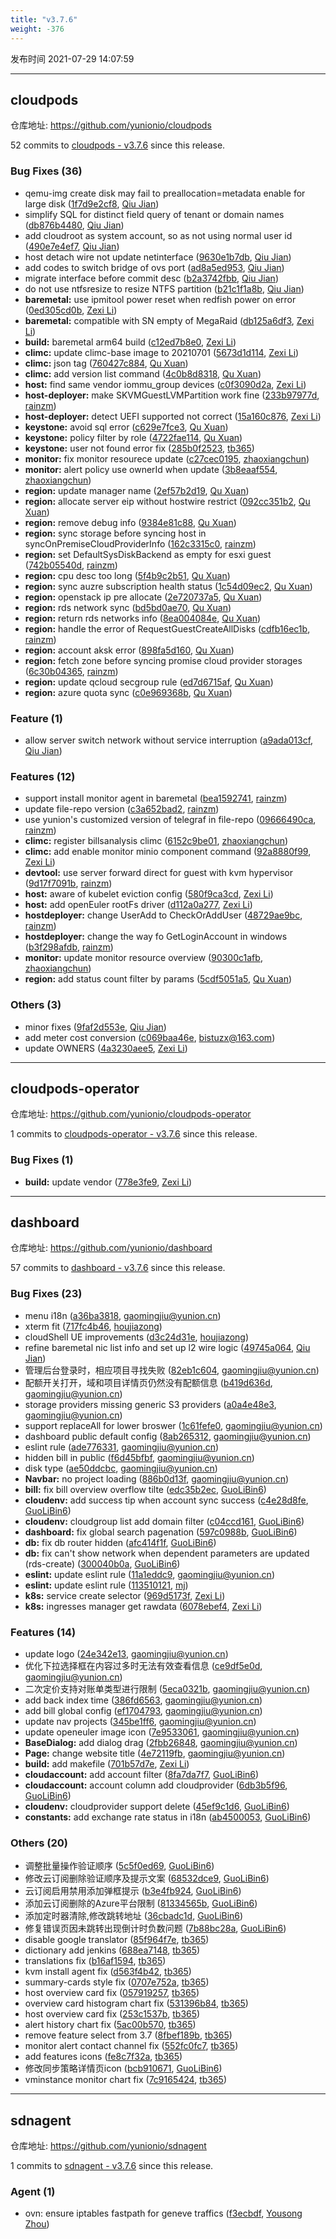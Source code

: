 ```yaml
---
title: "v3.7.6"
weight: -376
---
```


发布时间 2021-07-29 14:07:59

---
## cloudpods

仓库地址: https://github.com/yunionio/cloudpods

52 commits to [cloudpods - v3.7.6] since this release.

### Bug Fixes (36)
- qemu-img create disk may fail to preallocation=metadata enable for large disk ([1f7d9e2cf8](https://github.com/yunionio/cloudpods/commit/1f7d9e2cf856be24b76401fd5a64f6e9fb282e05), [Qiu Jian](mailto:qiujian@yunionyun.com))
- simplify SQL for distinct field query of tenant or domain names ([db876b4480](https://github.com/yunionio/cloudpods/commit/db876b44807e485e29fd072a8f3ecd7fca92085f), [Qiu Jian](mailto:qiujian@yunionyun.com))
- add cloudroot as system account, so as not using normal user id ([490e7e4ef7](https://github.com/yunionio/cloudpods/commit/490e7e4ef737cdd4ec4260642688cbef879122f1), [Qiu Jian](mailto:qiujian@yunionyun.com))
- host detach wire not update netinterface ([9630e1b7db](https://github.com/yunionio/cloudpods/commit/9630e1b7db42a26016846cf3d90106217323a4f8), [Qiu Jian](mailto:qiujian@yunionyun.com))
- add codes to switch bridge of ovs port ([ad8a5ed953](https://github.com/yunionio/cloudpods/commit/ad8a5ed953080eac2839357a7a2c5b2bf960bdd2), [Qiu Jian](mailto:qiujian@yunionyun.com))
- migrate interface before commit desc ([b2a3742fbb](https://github.com/yunionio/cloudpods/commit/b2a3742fbbe3b1ba024c9aec4a5682bb468e1a29), [Qiu Jian](mailto:qiujian@yunionyun.com))
- do not use ntfsresize to resize NTFS partition ([b21c1f1a8b](https://github.com/yunionio/cloudpods/commit/b21c1f1a8b78f32929e1f9f6305b1db646e8fe74), [Qiu Jian](mailto:qiujian@yunionyun.com))
- **baremetal:** use ipmitool power reset when redfish power on error ([0ed305cd0b](https://github.com/yunionio/cloudpods/commit/0ed305cd0ba7b0c5ba4b733d7997180a1f7a3779), [Zexi Li](mailto:zexi.li@icloud.com))
- **baremetal:** compatible with SN empty of MegaRaid ([db125a6df3](https://github.com/yunionio/cloudpods/commit/db125a6df3287cde54cc3256ada2b8a2c2de2878), [Zexi Li](mailto:zexi.li@icloud.com))
- **build:** baremetal arm64 build ([c12ed7b8e0](https://github.com/yunionio/cloudpods/commit/c12ed7b8e05f3b414f6a042397ac03b49286faec), [Zexi Li](mailto:zexi.li@icloud.com))
- **climc:** update climc-base image to 20210701 ([5673d1d114](https://github.com/yunionio/cloudpods/commit/5673d1d114b0b3c07eb6027195bef14fa71fa1e3), [Zexi Li](mailto:zexi.li@qq.com))
- **climc:** json tag ([760427c884](https://github.com/yunionio/cloudpods/commit/760427c88414d001b9957e2af7b1bca74c30661d), [Qu Xuan](mailto:quxuan@yunionyun.com))
- **climc:** add version list command ([4c0b8d8318](https://github.com/yunionio/cloudpods/commit/4c0b8d83183aec1742b57eef9921c5ba3d61511f), [Qu Xuan](mailto:quxuan@yunionyun.com))
- **host:** find same vendor iommu_group devices ([c0f3090d2a](https://github.com/yunionio/cloudpods/commit/c0f3090d2af9c642e02094766c3b2a973c8fe653), [Zexi Li](mailto:zexi.li@icloud.com))
- **host-deployer:** make SKVMGuestLVMPartition work fine ([233b97977d](https://github.com/yunionio/cloudpods/commit/233b97977df545a5bdb259d5c89741159569dbd4), [rainzm](mailto:mjoycarry@gmail.com))
- **host-deployer:** detect UEFI supported not correct ([15a160c876](https://github.com/yunionio/cloudpods/commit/15a160c876298153bd80c7c412308b83221de41c), [Zexi Li](mailto:zexi.li@icloud.com))
- **keystone:** avoid sql error ([c629e7fce3](https://github.com/yunionio/cloudpods/commit/c629e7fce3bad22f7ee47ef5950b520a44311e40), [Qu Xuan](mailto:quxuan@yunionyun.com))
- **keystone:** policy filter by role ([4722fae114](https://github.com/yunionio/cloudpods/commit/4722fae114348fce31c8a48a86e77394786f2386), [Qu Xuan](mailto:quxuan@yunionyun.com))
- **keystone:** user not found error fix ([285b0f2523](https://github.com/yunionio/cloudpods/commit/285b0f2523f736f3729b0c5b166bb317418acd72), [tb365](mailto:tangbin@yunion.cn))
- **monitor:** fix monitor resourece update ([c27cec0195](https://github.com/yunionio/cloudpods/commit/c27cec0195043582ae139f17dddb816f6cb6763c), [zhaoxiangchun](mailto:1422928955@qq.com))
- **monitor:** alert policy use ownerId when update ([3b8eaaf554](https://github.com/yunionio/cloudpods/commit/3b8eaaf554292e19655274b97fdc994cf25232f4), [zhaoxiangchun](mailto:1422928955@qq.com))
- **region:** update manager name ([2ef57b2d19](https://github.com/yunionio/cloudpods/commit/2ef57b2d196e5bde1fdef6ab40d5d938cbca23f8), [Qu Xuan](mailto:quxuan@yunionyun.com))
- **region:** allocate server eip without hostwire restrict ([092cc351b2](https://github.com/yunionio/cloudpods/commit/092cc351b2f0eb3995abc951e932e06cc9d783f7), [Qu Xuan](mailto:quxuan@yunionyun.com))
- **region:** remove debug info ([9384e81c88](https://github.com/yunionio/cloudpods/commit/9384e81c888c24f27e39e98bedd091030d8d40b7), [Qu Xuan](mailto:quxuan@yunionyun.com))
- **region:** sync storage before syncing host in syncOnPremiseCloudProviderInfo ([162c3315c0](https://github.com/yunionio/cloudpods/commit/162c3315c0f3520d369614a8eb88018dba6e4232), [rainzm](mailto:mjoycarry@gmail.com))
- **region:** set DefaultSysDiskBackend as empty for esxi guest ([742b05540d](https://github.com/yunionio/cloudpods/commit/742b05540d9236a44c55f57a4f23a2d05c14e547), [rainzm](mailto:mjoycarry@gmail.com))
- **region:** cpu desc too long ([5f4b9c2b51](https://github.com/yunionio/cloudpods/commit/5f4b9c2b515d0a251d26dc886c3086f2cd2670d0), [Qu Xuan](mailto:quxuan@yunionyun.com))
- **region:** sync auzre subscription health status ([1c54d09ec2](https://github.com/yunionio/cloudpods/commit/1c54d09ec23722e21f6b8902c3736bee6aeeafba), [Qu Xuan](mailto:quxuan@yunionyun.com))
- **region:** openstack ip pre allocate ([2e720737a5](https://github.com/yunionio/cloudpods/commit/2e720737a5a67e94abe84ec7f43d4e6a2c5fabe1), [Qu Xuan](mailto:quxuan@yunionyun.com))
- **region:** rds network sync ([bd5bd0ae70](https://github.com/yunionio/cloudpods/commit/bd5bd0ae7050b0f9145c04a0d279b583908e1ccd), [Qu Xuan](mailto:quxuan@yunionyun.com))
- **region:** return rds networks info ([8ea004084e](https://github.com/yunionio/cloudpods/commit/8ea004084e549fca9414f70dec14ccb8d3885a4a), [Qu Xuan](mailto:quxuan@yunionyun.com))
- **region:** handle the error of RequestGuestCreateAllDisks ([cdfb16ec1b](https://github.com/yunionio/cloudpods/commit/cdfb16ec1bc0066138e97be1b7774ab633000efd), [rainzm](mailto:mjoycarry@gmail.com))
- **region:** account aksk error ([898fa5d160](https://github.com/yunionio/cloudpods/commit/898fa5d160493a5adaeadd55f32d96952504726d), [Qu Xuan](mailto:quxuan@yunionyun.com))
- **region:** fetch zone before syncing promise cloud provider storages ([6c30b04365](https://github.com/yunionio/cloudpods/commit/6c30b0436503334a5e03030dd471bbf07dbf6465), [rainzm](mailto:mjoycarry@gmail.com))
- **region:** update qcloud secgroup rule ([ed7d6715af](https://github.com/yunionio/cloudpods/commit/ed7d6715af86e9e760a8c7781a048074f7f143fa), [Qu Xuan](mailto:quxuan@yunionyun.com))
- **region:** azure quota sync ([c0e969368b](https://github.com/yunionio/cloudpods/commit/c0e969368b966d2f830ec1b3564a35db7adb252c), [Qu Xuan](mailto:quxuan@yunionyun.com))

### Feature (1)
- allow server switch network without service interruption ([a9ada013cf](https://github.com/yunionio/cloudpods/commit/a9ada013cfbcf2c0df2f14672104f05eb04625d7), [Qiu Jian](mailto:qiujian@yunionyun.com))

### Features (12)
- support install monitor agent in baremetal ([bea1592741](https://github.com/yunionio/cloudpods/commit/bea1592741067711a2af83cef9940fb5ce2fe533), [rainzm](mailto:mjoycarry@gmail.com))
- update file-repo version ([c3a652bad2](https://github.com/yunionio/cloudpods/commit/c3a652bad23741e9b04a68679aeed9f96363f49f), [rainzm](mailto:mjoycarry@gmail.com))
- use yunion's customized version of telegraf in file-repo ([09666490ca](https://github.com/yunionio/cloudpods/commit/09666490ca06d1d4b13f487f23b8951552557ff6), [rainzm](mailto:mjoycarry@gmail.com))
- **climc:** register billsanalysis climc ([6152c9be01](https://github.com/yunionio/cloudpods/commit/6152c9be01feccc2422da927937fa9729addee59), [zhaoxiangchun](mailto:1422928955@qq.com))
- **climc:** add enable monitor minio component command ([92a8880f99](https://github.com/yunionio/cloudpods/commit/92a8880f99cc6db97ca5d1373933cf129016754a), [Zexi Li](mailto:zexi.li@icloud.com))
- **devtool:** use server forward direct for guest with kvm hypervisor ([9d17f7091b](https://github.com/yunionio/cloudpods/commit/9d17f7091b5ac2e48bc157a9c760425bb92dbe5f), [rainzm](mailto:mjoycarry@gmail.com))
- **host:** aware of kubelet eviction config ([580f9ca3cd](https://github.com/yunionio/cloudpods/commit/580f9ca3cd06332c61cf3520e68f9a0c81187af0), [Zexi Li](mailto:zexi.li@qq.com))
- **host:** add openEuler rootFs driver ([d112a0a277](https://github.com/yunionio/cloudpods/commit/d112a0a277b7bcab68687e2820f28413b4c3371f), [Zexi Li](mailto:zexi.li@icloud.com))
- **hostdeployer:** change UserAdd to CheckOrAddUser ([48729ae9bc](https://github.com/yunionio/cloudpods/commit/48729ae9bc143887118cb6f343a57e2f5ae835c8), [rainzm](mailto:mjoycarry@gmail.com))
- **hostdeployer:** change the way fo GetLoginAccount in windows ([b3f298afdb](https://github.com/yunionio/cloudpods/commit/b3f298afdbd8d25e8b40b5459e5f404394950081), [rainzm](mailto:mjoycarry@gmail.com))
- **monitor:** update monitor resource overview ([90300c1afb](https://github.com/yunionio/cloudpods/commit/90300c1afb27295ac700006fdc8760233d91223e), [zhaoxiangchun](mailto:1422928955@qq.com))
- **region:** add status count filter by params ([5cdf5051a5](https://github.com/yunionio/cloudpods/commit/5cdf5051a567011d6b6978a6b95b686064a9d218), [Qu Xuan](mailto:quxuan@yunionyun.com))

### Others (3)
- minor fixes ([9faf2d553e](https://github.com/yunionio/cloudpods/commit/9faf2d553e8264c5e9f9950e1765dbc021944592), [Qiu Jian](mailto:qiujian@yunionyun.com))
- add meter cost conversion ([c069baa46e](https://github.com/yunionio/cloudpods/commit/c069baa46e3b1bfcda1bb970e313ad76d99b2bc5), [bistuzx@163.com](mailto:bistuzx@163.com))
- update OWNERS ([4a3230aee5](https://github.com/yunionio/cloudpods/commit/4a3230aee5b6c97cea09c215ea55a7e840996477), [Zexi Li](mailto:zexi.li@qq.com))

[cloudpods - v3.7.6]: https://github.com/yunionio/cloudpods/compare/v3.7.5...v3.7.6
---
## cloudpods-operator

仓库地址: https://github.com/yunionio/cloudpods-operator

1 commits to [cloudpods-operator - v3.7.6] since this release.

### Bug Fixes (1)
- **build:** update vendor ([778e3fe9](https://github.com/yunionio/cloudpods-operator/commit/778e3fe919e384612c6ae7d9da114205b2f7a41a), [Zexi Li](mailto:zexi.li@icloud.com))

[cloudpods-operator - v3.7.6]: https://github.com/yunionio/cloudpods-operator/compare/v3.7.5...v3.7.6
---
## dashboard

仓库地址: https://github.com/yunionio/dashboard

57 commits to [dashboard - v3.7.6] since this release.

### Bug Fixes (23)
- menu i18n ([a36ba3818](https://github.com/yunionio/dashboard/commit/a36ba381832ff823f6eee810be6e471a3d9c68ba), [gaomingjiu@yunion.cn](mailto:gaomingjiu@yunion.cn))
- xterm fit ([717fc4b46](https://github.com/yunionio/dashboard/commit/717fc4b4693c8cec8a15621d2d3d600492ab90d0), [houjiazong](mailto:houjiazong@gmail.com))
- cloudShell UE improvements ([d3c24d31e](https://github.com/yunionio/dashboard/commit/d3c24d31e8661fdbf24739390ad8d3c8ff47222e), [houjiazong](mailto:houjiazong@gmail.com))
- refine baremetal nic list info and set up l2 wire logic ([49745a064](https://github.com/yunionio/dashboard/commit/49745a064ae7e861d0b01204e3fe1cb8b227c866), [Qiu Jian](mailto:qiujian@yunionyun.com))
- 管理后台登录时，相应项目寻找失败 ([82eb1c604](https://github.com/yunionio/dashboard/commit/82eb1c60470849cd8ad175308732ba6739cdef63), [gaomingjiu@yunion.cn](mailto:gaomingjiu@yunion.cn))
- 配额开关打开，域和项目详情页仍然没有配额信息 ([b419d636d](https://github.com/yunionio/dashboard/commit/b419d636d50783799be52911e65d3068f3224997), [gaomingjiu@yunion.cn](mailto:gaomingjiu@yunion.cn))
- storage providers missing generic S3 providers ([a0a4e48e3](https://github.com/yunionio/dashboard/commit/a0a4e48e33fa1fd3ec4b56819b3ec2cbcac40722), [gaomingjiu@yunion.cn](mailto:gaomingjiu@yunion.cn))
- support replaceAll for lower broswer ([1c61fefe0](https://github.com/yunionio/dashboard/commit/1c61fefe0fc85f035ba69990d44e2a8d5a0f39a5), [gaomingjiu@yunion.cn](mailto:gaomingjiu@yunion.cn))
- dashboard public default config ([8ab265312](https://github.com/yunionio/dashboard/commit/8ab26531204b6938971421ebbc5595505029cf8b), [gaomingjiu@yunion.cn](mailto:gaomingjiu@yunion.cn))
- eslint rule ([ade776331](https://github.com/yunionio/dashboard/commit/ade776331f4988545e54843c079a28fd4c943f74), [gaomingjiu@yunion.cn](mailto:gaomingjiu@yunion.cn))
- hidden bill in public ([f6d45bfbf](https://github.com/yunionio/dashboard/commit/f6d45bfbfd85096379b0dc1cc14493eb76df8284), [gaomingjiu@yunion.cn](mailto:gaomingjiu@yunion.cn))
- disk type ([ae50ddcbc](https://github.com/yunionio/dashboard/commit/ae50ddcbcb1941d9200f482cc35812ccc6a62431), [gaomingjiu@yunion.cn](mailto:gaomingjiu@yunion.cn))
- **Navbar:** no project loading ([886b0d13f](https://github.com/yunionio/dashboard/commit/886b0d13fb37c58c7356dbdb4e145e26385a32de), [gaomingjiu@yunion.cn](mailto:gaomingjiu@yunion.cn))
- **bill:** fix bill overview overflow tilte ([edc35b2ec](https://github.com/yunionio/dashboard/commit/edc35b2ecc7a6fcea280902a683e2ec3f966d2fb), [GuoLiBin6](mailto:782518577@qq.com))
- **cloudenv:** add success tip when account sync success ([c4e28d8fe](https://github.com/yunionio/dashboard/commit/c4e28d8fe7c291cd7c45a73b0e9dba457385d569), [GuoLiBin6](mailto:782518577@qq.com))
- **cloudenv:** cloudgroup list add domain filter ([c04ccd161](https://github.com/yunionio/dashboard/commit/c04ccd161cd8b0211058c3c63c93fea1a72d0c9d), [GuoLiBin6](mailto:782518577@qq.com))
- **dashboard:** fix global search pagenation ([597c0988b](https://github.com/yunionio/dashboard/commit/597c0988b1cb9348cc6b374ef07548dc95f0b878), [GuoLiBin6](mailto:782518577@qq.com))
- **db:** fix db router hidden ([afc414f1f](https://github.com/yunionio/dashboard/commit/afc414f1fe859384c856dc4ddcc16cf1160fc44b), [GuoLiBin6](mailto:782518577@qq.com))
- **db:** fix can't show network when dependent parameters are updated (rds-create) ([300040b0a](https://github.com/yunionio/dashboard/commit/300040b0abca3af29718726da9cdf437a798e13f), [GuoLiBin6](mailto:782518577@qq.com))
- **eslint:** update eslint rule ([11a1eddc9](https://github.com/yunionio/dashboard/commit/11a1eddc9aa6d7bf8aa4f0f80cc67d35cdabb9b8), [gaomingjiu@yunion.cn](mailto:gaomingjiu@yunion.cn))
- **eslint:** update eslint rule ([113510121](https://github.com/yunionio/dashboard/commit/11351012163a91a23e66061b5c98b285d8a8bc24), [mj](mailto:gaomingjiu@yunion.cn))
- **k8s:** service create selector ([969d5173f](https://github.com/yunionio/dashboard/commit/969d5173fe5f6d460b1ce2d525cf758cb25d8a8e), [Zexi Li](mailto:zexi.li@icloud.com))
- **k8s:** ingresses manager get rawdata ([6078ebef4](https://github.com/yunionio/dashboard/commit/6078ebef4f1a461769ccfc556c76bd74b034d957), [Zexi Li](mailto:zexi.li@qq.com))

### Features (14)
- update logo ([24e342e13](https://github.com/yunionio/dashboard/commit/24e342e1302742b4e2ca400f36735778393de9fb), [gaomingjiu@yunion.cn](mailto:gaomingjiu@yunion.cn))
- 优化下拉选择框在内容过多时无法有效查看信息 ([ce9df5e0d](https://github.com/yunionio/dashboard/commit/ce9df5e0d08bf9b0fee273acae01dc17b83dc383), [gaomingjiu@yunion.cn](mailto:gaomingjiu@yunion.cn))
- 二次定价支持对账单类型进行限制 ([5eca0321b](https://github.com/yunionio/dashboard/commit/5eca0321bb97a9401cd2c86f4470ed43fb23f7d7), [gaomingjiu@yunion.cn](mailto:gaomingjiu@yunion.cn))
- add back index time ([386fd6563](https://github.com/yunionio/dashboard/commit/386fd656385c19b7eabb96f1dd56369599bb5ae5), [gaomingjiu@yunion.cn](mailto:gaomingjiu@yunion.cn))
- add bill global config ([ef1704793](https://github.com/yunionio/dashboard/commit/ef1704793fd40abfd37e8da791d16ed73a4dea67), [gaomingjiu@yunion.cn](mailto:gaomingjiu@yunion.cn))
- update nav projects ([345be1ff6](https://github.com/yunionio/dashboard/commit/345be1ff67a140541726f862dd9d1a1644c22f60), [gaomingjiu@yunion.cn](mailto:gaomingjiu@yunion.cn))
- update openeuler image icon ([7e9533061](https://github.com/yunionio/dashboard/commit/7e953306140e8d25d61bb9b98ff9b0b9de977a33), [gaomingjiu@yunion.cn](mailto:gaomingjiu@yunion.cn))
- **BaseDialog:** add dialog drag ([2fbb26848](https://github.com/yunionio/dashboard/commit/2fbb26848a6f8cb7dfdf83e5421774e702c282af), [gaomingjiu@yunion.cn](mailto:gaomingjiu@yunion.cn))
- **Page:** change website title ([4e72119fb](https://github.com/yunionio/dashboard/commit/4e72119fb5f65a2c3824dd9f766a41054ca5ae34), [gaomingjiu@yunion.cn](mailto:gaomingjiu@yunion.cn))
- **build:** add makefile ([701b57d7e](https://github.com/yunionio/dashboard/commit/701b57d7ea9475198498d04fed4e5d5f8ff35ef6), [Zexi Li](mailto:zexi.li@qq.com))
- **cloudaccount:** add account filter ([8fa7da7f7](https://github.com/yunionio/dashboard/commit/8fa7da7f70c8d72a07eea3357cc6b68c19293890), [GuoLiBin6](mailto:782518577@qq.com))
- **cloudaccount:** account column add cloudprovider ([6db3b5f96](https://github.com/yunionio/dashboard/commit/6db3b5f96daa8201fe6c561cc895429dd116a7ff), [GuoLiBin6](mailto:782518577@qq.com))
- **cloudenv:** cloudprovider support delete ([45ef9c1d6](https://github.com/yunionio/dashboard/commit/45ef9c1d61ba44dbfc551262cc9a5464a11b419c), [GuoLiBin6](mailto:782518577@qq.com))
- **constants:** add exchange rate status in i18n ([ab4500053](https://github.com/yunionio/dashboard/commit/ab45000536fed4fb32b42f539bbb0c01a80c05e7), [GuoLiBin6](mailto:782518577@qq.com))

### Others (20)
- 调整批量操作验证顺序 ([5c5f0ed69](https://github.com/yunionio/dashboard/commit/5c5f0ed695e789871094d8cc0baffd903734bc32), [GuoLiBin6](mailto:782518577@qq.com))
- 修改云订阅删除验证顺序及提示文案 ([68532dce9](https://github.com/yunionio/dashboard/commit/68532dce9b28b146a2fa6b704af533d5aa6174dd), [GuoLiBin6](mailto:782518577@qq.com))
- 云订阅启用禁用添加弹框提示 ([b3e4fb924](https://github.com/yunionio/dashboard/commit/b3e4fb924e4382083eb3752385314b4c8333b157), [GuoLiBin6](mailto:782518577@qq.com))
- 添加云订阅删除的Azure平台限制 ([81334565b](https://github.com/yunionio/dashboard/commit/81334565b947858e6a01cca46027fb7343e72392), [GuoLiBin6](mailto:782518577@qq.com))
- 添加定时器清除,修改跳转地址 ([36cbadc1d](https://github.com/yunionio/dashboard/commit/36cbadc1d958c5ea559a2a41b6298c1e777b64ac), [GuoLiBin6](mailto:782518577@qq.com))
- 修复错误页因未跳转出现倒计时负数问题 ([7b88bc28a](https://github.com/yunionio/dashboard/commit/7b88bc28ade3e7dd5b63db73bd4e20a3d8753064), [GuoLiBin6](mailto:782518577@qq.com))
- disable google translator ([85f964f7e](https://github.com/yunionio/dashboard/commit/85f964f7efb2b70d7067dd29dc4dcf1e2653d8d5), [tb365](mailto:tangbin@yunion.cn))
- dictionary add jenkins ([688ea7148](https://github.com/yunionio/dashboard/commit/688ea7148dcc12492ccc88602567de1e7f615a6c), [tb365](mailto:tangbin@yunion.cn))
- translations fix ([b16af1594](https://github.com/yunionio/dashboard/commit/b16af159413e8870a16d94020c10ff3bd4996ced), [tb365](mailto:tangbin@yunion.cn))
- kvm install agent fix ([d563f4b42](https://github.com/yunionio/dashboard/commit/d563f4b4291ce600a36d167b15b9de8ec0b58c90), [tb365](mailto:tangbin@yunion.cn))
- summary-cards style fix ([0707e752a](https://github.com/yunionio/dashboard/commit/0707e752a92d40ba189e573e7639d8ee23904df2), [tb365](mailto:tangbin@yunion.cn))
- host overview card fix ([057919257](https://github.com/yunionio/dashboard/commit/057919257aafa207b20e963ee977ed2a6cf98c92), [tb365](mailto:tangbin@yunion.cn))
- overview card histogram chart fix ([531396b84](https://github.com/yunionio/dashboard/commit/531396b84a99a511c9f552a8aaba16bb2445656e), [tb365](mailto:tangbin@yunion.cn))
- host overview card fix ([253c1537b](https://github.com/yunionio/dashboard/commit/253c1537bf48ff035c29abb6b1b87a549881a051), [tb365](mailto:tangbin@yunion.cn))
- alert history chart fix ([5ac00b570](https://github.com/yunionio/dashboard/commit/5ac00b5701171f80167e85ef697ebfdc8b1984ce), [tb365](mailto:tangbin@yunion.cn))
- remove feature select from 3.7 ([8fbef189b](https://github.com/yunionio/dashboard/commit/8fbef189b0de9aad0da864794cc29b82f1e408ed), [tb365](mailto:tangbin@yunion.cn))
- monitor alert contact channel fix ([552fc0fc7](https://github.com/yunionio/dashboard/commit/552fc0fc7d5b4cf8902e881d5adacaeb250b603f), [tb365](mailto:tangbin@yunion.cn))
- add features icons ([fe8c7f32a](https://github.com/yunionio/dashboard/commit/fe8c7f32aba9811016423d9672acea39eca8682e), [tb365](mailto:tangbin@yunion.cn))
- 修改同步策略详情页icon ([bcb910671](https://github.com/yunionio/dashboard/commit/bcb91067116b2527c6692d2f78e39158bc556e50), [GuoLiBin6](mailto:782518577@qq.com))
- vminstance monitor chart fix ([7c9165424](https://github.com/yunionio/dashboard/commit/7c916542471ef62779bab2a9c2d040c94ea20ec6), [tb365](mailto:tangbin@yunion.cn))

[dashboard - v3.7.6]: https://github.com/yunionio/dashboard/compare/v3.7.5...v3.7.6
---
## sdnagent

仓库地址: https://github.com/yunionio/sdnagent

1 commits to [sdnagent - v3.7.6] since this release.

### Agent (1)
- ovn: ensure iptables fastpath for geneve traffics ([f3ecbdf](https://github.com/yunionio/sdnagen/commit/f3ecbdf28921798eb47e67b5100da08b330dcb6f), [Yousong Zhou](mailto:zhouyousong@yunionyun.com))

[sdnagent - v3.7.6]: https://github.com/yunionio/sdnagent/compare/v3.7.5...v3.7.6
